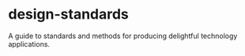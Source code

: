 # design-standards
A guide to standards and methods for producing delightful technology applications.
